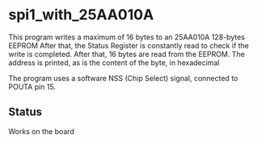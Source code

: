 # spi1_with_25AA010A

This program writes a maximum of 16 bytes to an 25AA010A 128-bytes EEPROM
After that, the Status Register is constantly read to check if the
write is completed. After that, 16 bytes are read from the EEPROM.
The address is printed, as is the content of the byte, in hexadecimal


The program uses a software NSS (Chip Select) signal, connected to
POUTA pin 15.

## Status

Works on the board
